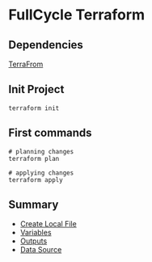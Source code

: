 # FullCycle Terraform


## Dependencies

[TerraFrom](https://www.terraform.io/downloads)

## Init Project

```shell
terraform init
```

## First commands

```shell
# planning changes
terraform plan

# applying changes
terraform apply
```

## Summary

- [Create Local File](./docs/CREATE-LOCAL-FILE.md)
- [Variables](./docs/CREATE-VARIABLES.md)
- [Outputs](./docs/OUTPUTS.md)
- [Data Source](./docs/DATASOURCE.md)